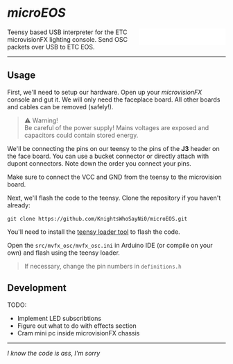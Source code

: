 # *microEOS*

<img align="right" width="200px" src="/img/microEOS-white.png">

Teensy based USB interpreter for the ETC microvisionFX lighting console. Send 
OSC packets over USB to ETC EOS.

___

## Usage
First, we'll need to setup our hardware. Open up your *microvisionFX* console 
and gut it. We will only need the faceplace board. All other boards and cables 
can be removed (safely!).

> ⚠️ Warning! \
> Be careful of the power supply! Mains voltages are exposed and capacitors 
could contain stored energy.

We'll be connecting the pins on our teensy to the pins of the **J3** header on 
the face board. You can use a bucket connector or directly attach with dupont 
connectors. Note down the order you connect your pins.
<!-- todo: make pin table -->

Make sure to connect the VCC and GND from the teensy to the microvision board.

Next, we'll flash the code to the teensy. Clone the repository if you haven't 
already:

```
git clone https://github.com/KnightsWhoSayNi0/microEOS.git
```

You'll need to install the 
[teensy loader tool](https://www.pjrc.com/teensy/loader.html) to flash the 
code.

Open the `src/mvfx_osc/mvfx_osc.ini` in Arduino IDE (or compile on your own) 
and flash using the teensy loader.

> If necessary, change the pin numbers in `definitions.h`

## Development

TODO:
- Implement LED subscribtions
- Figure out what to do with effects section
- Cram mini pc inside microvisionFX chassis

___
*I know the code is ass, I'm sorry*
